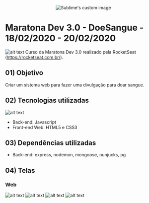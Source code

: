 <p align="center">
  <img src="https://i.imgur.com/9ArnsVm.png" alt="Sublime's custom image"/>
</p>

# Maratona Dev 3.0 - DoeSangue - 18/02/2020 - 20/02/2020

![alt text](https://i.imgur.com/rrToM6L.png?2) Curso da Maratona Dev 3.0 realizado pela RocketSeat (https://rocketseat.com.br/).

## 01) Objetivo

Criar um sistema web para fazer uma divulgação para doar sangue.

## 02) Tecnologias utilizadas

![alt text](https://i.imgur.com/WAlTKYFt.jpg)
* Back-end: Javascript
* Front-end Web: HTML5 e CSS3

## 03) Dependências utilizadas

* Back-end: express, nodemon, mongoose, nunjucks, pg

## 04) Telas

### Web

![alt text](https://i.imgur.com/DttwyYjl.png)
![alt text](https://i.imgur.com/CR4Hky3l.png)
![alt text](https://i.imgur.com/DMum6PMl.png)
![alt text](https://i.imgur.com/oeDQIaUl.png)
